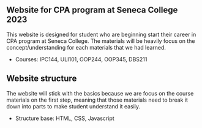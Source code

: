 ## Website for CPA program at Seneca College 2023

This website is designed for student who are beginning start their career in CPA program at Seneca College. The materials will be heavily focus on the concept/understanding for each materials that we had learned.

- Courses: IPC144, ULI101, OOP244, OOP345, DBS211

## Website structure

The website will stick with the basics because we are focus on the course materials on the first step, meaning that those materials need to break it down into parts to make student understand it easily.

- Structure base: HTML, CSS, Javascript